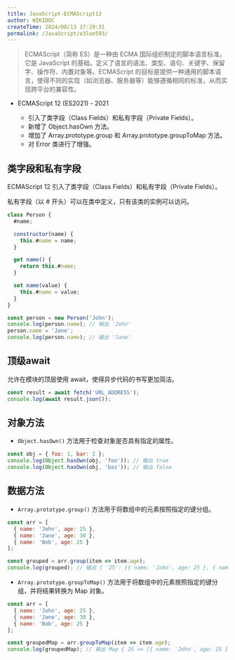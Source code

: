 ```yaml
---
title: JavaScript-ECMAScript13
author: WIKIDOC
createTime: 2024/08/13 17:29:31
permalink: /JavaScript/e3loe593/
---
```

> ECMAScript（简称 ES）是一种由 ECMA 国际组织制定的脚本语言标准。它是 JavaScript 的基础，定义了语言的语法、类型、语句、关键字、保留字、操作符、内置对象等。ECMAScript 的目标是提供一种通用的脚本语言，使得不同的实现（如浏览器、服务器等）能够遵循相同的标准，从而实现跨平台的兼容性。

-   ECMAScript 12 (ES2021) - 2021
   
    -   引入了类字段（Class Fields）和私有字段（Private Fields）。
    -   新增了 Object.hasOwn 方法。
    -   增加了 Array.prototype.group 和 Array.prototype.groupToMap 方法。
    -   对 Error 类进行了增强。


## 类字段和私有字段

ECMAScript 12 引入了类字段（Class Fields）和私有字段（Private Fields）。

私有字段（以 # 开头）可以在类中定义，只有该类的实例可以访问。

```js
class Person {
  #name;

  constructor(name) {
    this.#name = name;
  }

  get name() {
    return this.#name;
  }

  set name(value) {
    this.#name = value;
  }
}

const person = new Person('John');
console.log(person.name); // 输出 'John'
person.name = 'Jane';
console.log(person.name); // 输出 'Jane'
```

## 顶级await

允许在模块的顶层使用 await，使得异步代码的书写更加简洁。

```js
const result = await fetch('URL_ADDRESS');
console.log(await result.json());
```


## 对象方法
-   `Object.hasOwn()` 方法用于检查对象是否具有指定的属性。
```js
const obj = { foo: 1, bar: 2 };
console.log(Object.hasOwn(obj, 'foo')); // 输出 true
console.log(Object.hasOwn(obj, 'baz')); // 输出 false
```
## 数据方法
-   `Array.prototype.group()` 方法用于将数组中的元素按照指定的键分组。
```js
const arr = [
  { name: 'John', age: 25 },
  { name: 'Jane', age: 30 },
  { name: 'Bob', age: 25 }
];

const grouped = arr.group(item => item.age);
console.log(grouped); // 输出 { '25': [{ name: 'John', age: 25 }, { name: 'Bob', age: 25 }], '30': [{ name: 'Jane', age: 30 }] }
```
-   `Array.prototype.groupToMap()` 方法用于将数组中的元素按照指定的键分组，并将结果转换为 Map 对象。
```js
const arr = [
  { name: 'John', age: 25 },
  { name: 'Jane', age: 30 },
  { name: 'Bob', age: 25 }
];

const groupedMap = arr.groupToMap(item => item.age);
console.log(groupedMap); // 输出 Map { 25 => [{ name: 'John', age: 25 }, { name: 'Bob', age: 25 }], 30 => [{ name: 'Jane', age: 30 }] }
```
